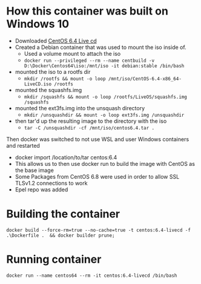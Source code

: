 # How this container was built on Windows 10

- Downloaded [CentOS 6.4 Live cd](https://vault.centos.org/6.4/isos/x86_64/CentOS-6.4-x86_64-LiveCD.iso)
- Created a Debian container that was used to mount the iso inside of.
  - Used a volume mount to attach the iso
  - `docker run --privileged --rm --name centbuild -v D:\Docker\Centos64\iso:/mnt/iso -it debian:stable /bin/bash`
- mounted the iso to a rootfs dir
  - `mkdir /rootfs && mount -o loop /mnt/iso/CentOS-6.4-x86_64-LiveCD.iso /rootfs`
- mounted the squashfs.img
  - `mkdir /squashfs && mount -o loop /rootfs/LiveOS/squashfs.img /squashfs`
- mounted the ext3fs.img into the unsquash directory
  - `mkdir /unsquashdir && mount -o loop ext3fs.img /unsquashdir`
- then tar'd up the resulting image to the directory with the iso
  - `tar -C /unsquashdir -cf /mnt/iso/centos6.4.tar .`

Then docker was switched to not use WSL and user Windows containers and restarted

- docker import /location/to/tar centos:6.4
- This allows us to then use docker run to build the image with CentOS as the base image
- Some Packages from CentOS 6.8 were used in order to allow SSL TLSv1.2 connections to work
- Epel repo was added

# Building the container
`
docker build --force-rm=true --no-cache=true -t centos:6.4-livecd -f .\Dockerfile . 
&& docker builder prune; 
`

# Running container
`docker run --name centos64 --rm -it centos:6.4-livecd /bin/bash`
